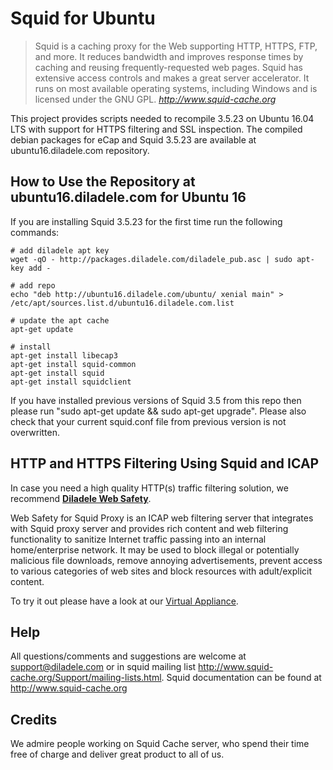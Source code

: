 Squid for Ubuntu
============

> Squid is a caching proxy for the Web supporting HTTP, HTTPS, FTP, and more. It reduces bandwidth and improves response times by caching and reusing frequently-requested web pages. Squid has extensive access controls and makes a great server accelerator. It runs on most available operating systems, including Windows and is licensed under the GNU GPL.
> <cite> <http://www.squid-cache.org>

This project provides scripts needed to recompile 3.5.23 on Ubuntu 16.04 LTS with support for HTTPS filtering and SSL inspection. The compiled debian packages for eCap and Squid 3.5.23 are available at ubuntu16.diladele.com repository.

**How to Use the Repository at ubuntu16.diladele.com** for Ubuntu 16
--------------------------------------------------------------------

If you are installing Squid 3.5.23 for the first time run the following commands:

	# add diladele apt key
	wget -qO - http://packages.diladele.com/diladele_pub.asc | sudo apt-key add -

    # add repo
    echo "deb http://ubuntu16.diladele.com/ubuntu/ xenial main" > /etc/apt/sources.list.d/ubuntu16.diladele.com.list

    # update the apt cache
    apt-get update

    # install 
    apt-get install libecap3
    apt-get install squid-common
    apt-get install squid 
    apt-get install squidclient

If you have installed previous versions of Squid 3.5 from this repo then please run "sudo apt-get update && sudo apt-get upgrade".  Please also check that your current squid.conf file from previous version is not overwritten.

**HTTP and HTTPS Filtering Using Squid and ICAP**
-----------------------------
In case you need a high quality HTTP(s) traffic filtering solution, we recommend [**Diladele Web Safety**](https://www.diladele.com). 

Web Safety for Squid Proxy is an ICAP web filtering server that integrates with Squid proxy server and provides rich content and web filtering functionality to sanitize Internet traffic passing into an internal home/enterprise network. It may be used to block illegal or potentially malicious file downloads, remove annoying advertisements, prevent access to various categories of web sites and block resources with adult/explicit content.

To try it out please have a look at our [Virtual Appliance](https://www.diladele.com/virtual_appliance.html).

**Help**
--------

All questions/comments and suggestions are welcome at support@diladele.com or in squid mailing list http://www.squid-cache.org/Support/mailing-lists.html. Squid documentation can be found at http://www.squid-cache.org

**Credits**
-----------
We admire people working on Squid Cache server, who spend their time free of charge and deliver great product to all of us.
